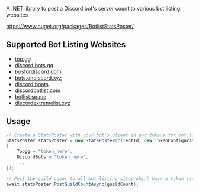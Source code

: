 A .NET library to post a Discord bot's server count to various bot listing websites

https://www.nuget.org/packages/BotlistStatsPoster/

## Supported Bot Listing Websites

 * [top.gg](https://top.gg/)
 * [discord.bots.gg](https://discord.bots.gg/)
 * [bosfordiscord.com](https://botsfordiscord.com/)
 * [bots.ondiscord.xyz](https://bots.ondiscord.xyz/)
 * [discord.boats](https://discord.boats/)
 * [discordbotlist.com](https://discordbotlist.com/)
 * [botlist.space](https://botlist.space/)
 * [discordextremelist.xyz](https://discordextremelist.xyz/)
 
## Usage

```csharp
// Create a StatsPoster with your bot's client id and tokens for bot listing sites
StatsPoster statsPoster = new StatsPoster(clientId, new TokenConfiguration
{
    Topgg = "token_here",
    DiscordBots = "token_here",
    ...
});

// Post the guild count to all bot listing sites which have a token set
await statsPoster.PostGuildCountAsync(guildCount);
```
